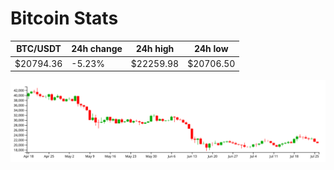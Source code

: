 # Bitcoin Stats

BTC/USDT|24h change|24h high|24h low|
|---|---|---|---|
|$20794.36|-5.23%|$22259.98|$20706.50|

<img src="./chart.svg">
